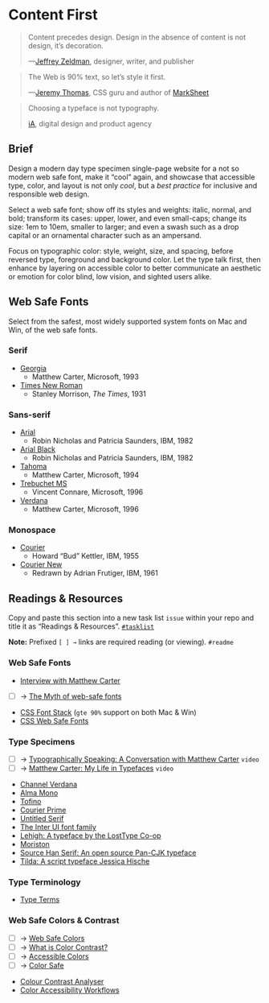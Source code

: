 # Content First

> Content precedes design. Design in the absence of content is not design, it’s decoration.
>
> —[Jeffrey Zeldman](https://studio.zeldman.com), designer, writer, and publisher

> The Web is 90% text, so let’s style it first.
>
> —[Jeremy Thomas](http://marksheet.io/css-text.html), CSS guru and author of [MarkSheet](http://marksheet.io)

> Choosing a typeface is not typography.
>
> [iA](https://ia.net/topics/the-web-is-all-about-typography-period/), digital design and product agency

## Brief

Design a modern day type specimen single-page website for a not so modern web safe font, make it “cool” again, and showcase that accessible type, color, and layout is not only *cool*, but a *best practice* for inclusive and responsible web design.

Select a web safe font; show off its styles and weights: italic, normal, and bold; transform its cases: upper, lower, and even small-caps; change its size: 1em to 10em, smaller to larger; and even a swash such as a drop capital or an ornamental character such as an ampersand.

Focus on typographic color: style, weight, size, and spacing, before reversed type, foreground and background color. Let the type talk first, then enhance by layering on accessible color to better communicate an aesthetic or emotion for color blind, low vision, and sighted users alike.

## Web Safe Fonts

Select from the safest, most widely supported system fonts on Mac and Win, of the web safe fonts.

### Serif

- [Georgia](https://en.wikipedia.org/wiki/Georgia_(typeface))
  - Matthew Carter, Microsoft, 1993
- [Times New Roman](https://en.wikipedia.org/wiki/Times_New_Roman)
  - Stanley Morrison, *The Times*, 1931

### Sans-serif

- [Arial](https://en.wikipedia.org/wiki/Arial)
  - Robin Nicholas and Patricia Saunders, IBM, 1982
- [Arial Black](https://en.wikipedia.org/wiki/Arial)
  - Robin Nicholas and Patricia Saunders, IBM, 1982
- [Tahoma](https://en.wikipedia.org/wiki/Tahoma_(typeface))
  - Matthew Carter, Microsoft, 1994
- [Trebuchet MS](https://en.wikipedia.org/wiki/Trebuchet_MS)
  -  Vincent Connare, Microsoft, 1996
- [Verdana](https://en.wikipedia.org/wiki/Verdana)
  - Matthew Carter, Microsoft, 1996

### Monospace

- [Courier](https://en.wikipedia.org/wiki/Courier_(typeface))
  - Howard “Bud” Kettler, IBM, 1955
- [Courier New](https://en.wikipedia.org/wiki/Courier_(typeface)#Courier_New)
  -  Redrawn by Adrian Frutiger, IBM, 1961

## Readings & Resources

Copy and paste this section into a new task list `issue` within your repo and title it as “Readings & Resources”. [`#tasklist`](https://github.com/blog/1825-task-lists-in-all-markdown-documents)

**Note:** Prefixed `[ ] →` links are required reading (or viewing). `#readme`

### Web Safe Fonts

- [Interview with Matthew Carter](http://playgallery.org/stories/carter/)
- [ ] → [The Myth of web-safe fonts](http://code.stephenmorley.org/html-and-css/the-myth-of-web-safe-fonts/)
- [CSS Font Stack](http://www.cssfontstack.com) (`gte 90%` support on both Mac & Win)
- [CSS Web Safe Fonts](http://www.ianbesler.com/fonts/)

### Type Specimens

- [ ] → [Typographically Speaking: A Conversation with Matthew Carter](https://vimeo.com/140351682) `video`
- [ ] → [Matthew Carter: My Life in Typefaces](https://www.ted.com/talks/matthew_carter_my_life_in_typefaces) `video`
- [Channel Verdana](https://www.microsoft.com/typography/web/fonts/verdana/)
- [Alma Mono](http://almamono.com)
- [Tofino](http://tofino.losttype.com)
- [Courier Prime](https://quoteunquoteapps.com/courierprime/)
- [Untitled Serif](https://klim.co.nz/retail-fonts/untitled-serif/)
- [The Inter UI font family](https://rsms.me/inter/)
- [Lehigh: A typeface by the LostType Co-op](https://lehigh.losttype.com)
- [Moriston](http://moriston.losttype.com)
- [Source Han Serif: An open source Pan-CJK typeface](https://source.typekit.com/source-han-serif/#story)
- [Tilda: A script typeface Jessica Hische](http://tilda.fontbureau.com)

### Type Terminology

- [Type Terms](https://www.supremo.tv/typeterms/)

### Web Safe Colors & Contrast

- [ ] →  [Web Safe Colors](http://websafecolors.info)
- [ ] → [What is Color Contrast?](http://a11yproject.com/posts/what-is-color-contrast/)
- [ ] → [Accessible Colors](http://accessible-colors.com)
- [ ] → [Color Safe](http://colorsafe.co)
- [Colour Contrast Analyser](https://www.paciellogroup.com/resources/contrastanalyser/)
- [Color Accessibility Workflows](https://alistapart.com/article/color-accessibility-workflows)
